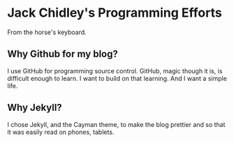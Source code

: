 # Jack Chidley's Programming Efforts
From the horse's keyboard.

## Why Github for my blog?
I use GitHub for programming source control. GitHub, magic though it is, is difficult enough to learn. I want to build on that learning.  And I want a simple life.

## Why Jekyll?
I chose Jekyll, and the Cayman theme, to make the blog prettier and so that it was easily read on phones, tablets.
